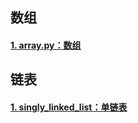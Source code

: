 ## 数组

#### [1. array.py：数组](./array.py)

## 链表

#### [1. singly_linked_list：单链表](./linked_list/singly_linked_list.py)